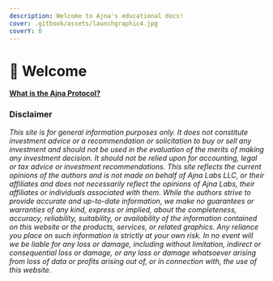 ```yaml
---
description: Welcome to Ajna's educational docs!
cover: .gitbook/assets/launchgraphic4.jpg
coverY: 0
---
```


# 🔔 Welcome

[**What is the Ajna Protocol?**](https://faqs.ajna.finance/faqs/general#what-is-the-ajna-protocol)

### **Disclaimer**

_This site is for general information purposes only. It does not constitute investment advice or a recommendation or solicitation to buy or sell any investment and should not be used in the evaluation of the merits of making any investment decision. It should not be relied upon for accounting, legal or tax advice or investment recommendations. This site reflects the current opinions of the authors and is not made on behalf of Ajna Labs LLC, or their affiliates and does not necessarily reflect the opinions of Ajna Labs, their affiliates or individuals associated with them. While the authors strive to provide accurate and up-to-date information, we make no guarantees or warranties of any kind, express or implied, about the completeness, accuracy, reliability, suitability, or availability of the information contained on this website or the products, services, or related graphics. Any reliance you place on such information is strictly at your own risk. In no event will we be liable for any loss or damage, including without limitation, indirect or consequential loss or damage, or any loss or damage whatsoever arising from loss of data or profits arising out of, or in connection with, the use of this website._
